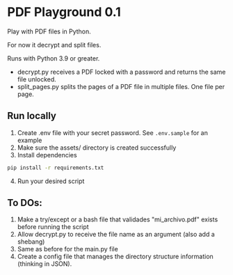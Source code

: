 # PDF Playground 0.1

Play with PDF files in Python.

For now it decrypt and split files.

Runs with Python 3.9 or greater.

- decrypt.py receives a PDF locked with a password and returns the same file unlocked.
- split_pages.py splits the pages of a PDF file in multiple files. One file per page.

## Run locally

1. Create .env file with your secret password. See `.env.sample` for an example
2. Make sure the assets/ directory is created successfully
3. Install dependencies
```bash
pip install -r requirements.txt
```
4. Run your desired script

## To DOs:
1. Make a try/except or a bash file that validades "mi_archivo.pdf" exists before running the script
2. Allow decrypt.py to receive the file name as an argument (also add a shebang)
3. Same as before for the main.py file
4. Create a config file that manages the directory structure information (thinking in JSON).
